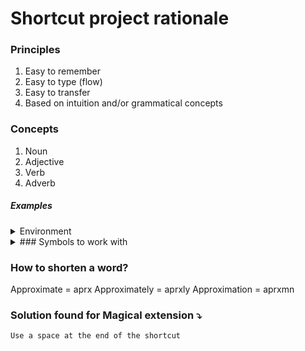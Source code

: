 # Shortcut project rationale

### Principles
1. Easy to remember
2. Easy to type (flow)
3. Easy to transfer
4. Based on intuition and/or grammatical concepts

### Concepts
1. Noun
2. Adjective
3. Verb
4. Adverb

##### Examples

<details> 
<summary>Environment</summary>
Environmentalism
Environmental
Environmentally
</details>


<details> 
<summary>### Symbols to work with </summary>
@
"#
$
%
^
&
()
[]
{}
.
/
;
: 

</details>

### How to shorten a word?
Approximate = aprx
Approximately = aprxly
Approximation = aprxmn 

### Solution found for Magical extension ⤵️
    Use a space at the end of the shortcut